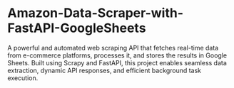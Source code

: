 # Amazon-Data-Scraper-with-FastAPI-GoogleSheets
 A powerful and automated web scraping API that fetches real-time data from e-commerce platforms, processes it, and stores the results in Google Sheets. Built using Scrapy and FastAPI, this project enables seamless data extraction, dynamic API responses, and efficient background task execution.
